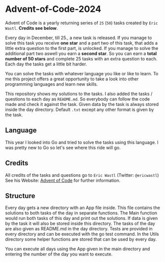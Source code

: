 # Advent-of-Code-2024
Advent of Code is a yearly returning series of `25` (`50`) tasks created by `Eric Wastl`. **Credits see below**.

Every day in December, till 25., a new task is released. If you manage to solve this task you receive **one star** and a part two of this task, that adds a little extra question to the first part, is unlocked. If you manage to solve the additional part two aswell you earn a **second star**. So you can earn a **total number of 50 stars** and complete 25 tasks with an extra question to each. Each day the tasks get a little bit harder.

You can solve the tasks with whatever language you like or like to learn. To me this project offers a great opportunity to take a look into other programming languages and learn new skills.

This repository shows my solutions to the tasks. I also added the tasks / questions to each day as `README.md`. So everybody can follow the code made and check it against the task. Given data by the task is always stored inside the day directory. Default `.txt` except any other format is given by the task.

## Language
This year I looked into Go and tried to solve the tasks using this language. I was pretty new to Go so let's see where this ride will go.

## Credits
All credits of the tasks and questions go to `Eric Wastl` (Twitter: `@ericwastl`)
See his Website: [Advent of Code](https://adventofcode.com/) for further information.

## Structure
Every day gets a new directory with an App file inside. This file contains the solutions to both tasks of the day in separate functions. The Main function would run both tasks of this day and print out the solutions. If data is given by the task it will also be stored inside this directory. The tasks of the day are also given as README.md in the day directory. Tests are provided in every directory and can be executed with the go test command. In the Utils directory some helper functions are stored that can be used by every day.

You can execute all days using the App given in the main directory and entering the number of the day you want to execute.